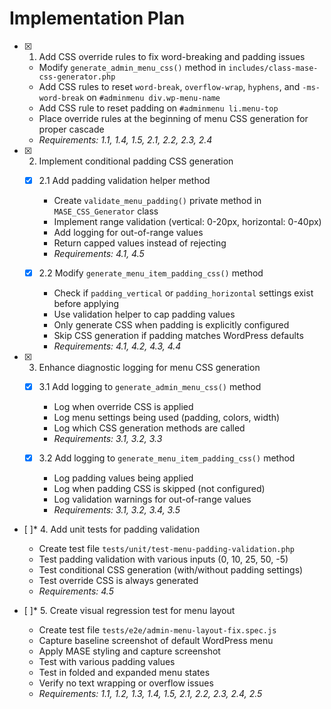 # Implementation Plan

- [x] 1. Add CSS override rules to fix word-breaking and padding issues
  - Modify `generate_admin_menu_css()` method in `includes/class-mase-css-generator.php`
  - Add CSS rules to reset `word-break`, `overflow-wrap`, `hyphens`, and `-ms-word-break` on `#adminmenu div.wp-menu-name`
  - Add CSS rule to reset padding on `#adminmenu li.menu-top`
  - Place override rules at the beginning of menu CSS generation for proper cascade
  - _Requirements: 1.1, 1.4, 1.5, 2.1, 2.2, 2.3, 2.4_

- [x] 2. Implement conditional padding CSS generation
  - [x] 2.1 Add padding validation helper method
    - Create `validate_menu_padding()` private method in `MASE_CSS_Generator` class
    - Implement range validation (vertical: 0-20px, horizontal: 0-40px)
    - Add logging for out-of-range values
    - Return capped values instead of rejecting
    - _Requirements: 4.1, 4.5_
  
  - [x] 2.2 Modify `generate_menu_item_padding_css()` method
    - Check if `padding_vertical` or `padding_horizontal` settings exist before applying
    - Use validation helper to cap padding values
    - Only generate CSS when padding is explicitly configured
    - Skip CSS generation if padding matches WordPress defaults
    - _Requirements: 4.1, 4.2, 4.3, 4.4_

- [x] 3. Enhance diagnostic logging for menu CSS generation
  - [x] 3.1 Add logging to `generate_admin_menu_css()` method
    - Log when override CSS is applied
    - Log menu settings being used (padding, colors, width)
    - Log which CSS generation methods are called
    - _Requirements: 3.1, 3.2, 3.3_
  
  - [x] 3.2 Add logging to `generate_menu_item_padding_css()` method
    - Log padding values being applied
    - Log when padding CSS is skipped (not configured)
    - Log validation warnings for out-of-range values
    - _Requirements: 3.1, 3.2, 3.4, 3.5_

- [ ]* 4. Add unit tests for padding validation
  - Create test file `tests/unit/test-menu-padding-validation.php`
  - Test padding validation with various inputs (0, 10, 25, 50, -5)
  - Test conditional CSS generation (with/without padding settings)
  - Test override CSS is always generated
  - _Requirements: 4.5_

- [ ]* 5. Create visual regression test for menu layout
  - Create test file `tests/e2e/admin-menu-layout-fix.spec.js`
  - Capture baseline screenshot of default WordPress menu
  - Apply MASE styling and capture screenshot
  - Test with various padding values
  - Test in folded and expanded menu states
  - Verify no text wrapping or overflow issues
  - _Requirements: 1.1, 1.2, 1.3, 1.4, 1.5, 2.1, 2.2, 2.3, 2.4, 2.5_
